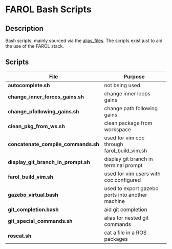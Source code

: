 # FAROL Bash Scripts

## Description
Bash scripts, mainly sourced via the [alias_files](./farol_alias.md). The scripts exist just to aid the use of the FAROL stack.

## Scripts

| File                                | Purpose                                          |
| ----------                          | -------                                          |
| **autocomplete.sh**                 | not being used                                   |
| **change_inner_forces_gains.sh**    | change inner loops gains                         |
| **change_pfollowing_gains.sh**      | change path following gains                      |
| **clean_pkg_from_ws.sh**            | clean package from workspace                     |
| **concatenate_compile_commands.sh** | used for vim coc through farol_build_vim.sh      |
| **display_git_branch_in_prompt.sh** | display git branch in terminal prompt            |
| **farol_build_vim.sh**              | used for vim users with coc configured           |
| **gazebo_virtual.bash**             | used to export gazebo ports into another machine |
| **git_completion.bash**             | aid git completion                               |
| **git_special_commands.sh**         | alias for nested git commands                    |
| **roscat.sh**                       | cat a file in a ROS packages                     |

